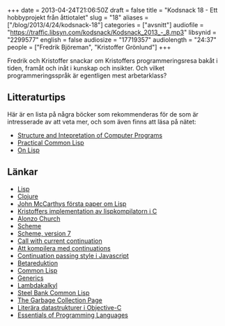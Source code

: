 +++
date = 2013-04-24T21:06:50Z
draft = false
title = "Kodsnack 18 - Ett hobbyprojekt från åttiotalet"
slug = "18"
aliases = ["/blog/2013/4/24/kodsnack-18"]
categories = ["avsnitt"]
audiofile = "https://traffic.libsyn.com/kodsnack/Kodsnack_2013_-_8.mp3"
libsynid = "2299577"
english = false
audiosize = "17719357"
audiolength = "24:37"
people = ["Fredrik Björeman", "Kristoffer Grönlund"]
+++

Fredrik och Kristoffer snackar om Kristoffers programmeringsresa bakåt i tiden, framåt och inåt i kunskap och insikter. Och vilket programmeringsspråk är egentligen mest arbetarklass?

## Litteraturtips

Här är en lista på några böcker som rekommenderas för de som är intresserade av att veta mer, och som även finns att läsa på nätet:

- [Structure and Intepretation of Computer Programs](http://mitpress.mit.edu/sicp/)
- [Practical Common Lisp](http://www.gigamonkeys.com/book/)
- [On Lisp](http://www.paulgraham.com/onlisp.html)

## Länkar

- [Lisp](https://en.wikipedia.org/wiki/Lisp_programming_language)
- [Clojure](https://en.wikipedia.org/wiki/Clojure)
- [John McCarthys första paper om Lisp](http://www-formal.stanford.edu/jmc/recursive.html)
- [Kristoffers implementation av lispkompilatorn i C](https://github.com/krig/LISP)
- [Alonzo Church](https://en.wikipedia.org/wiki/Alonzo_Church)
- [Scheme](http://schemers.org/)
- [Scheme, version 7](http://www.scheme-reports.org/)
- [Call with current continuation](https://en.wikipedia.org/wiki/Call-with-current-continuation)
- [Att kompilera med continuations](http://matt.might.net/articles/cps-conversion/)
- [Continuation passing style i Javascript](http://matt.might.net/articles/by-example-continuation-passing-style/)
- [Betareduktion](https://en.wikipedia.org/wiki/Beta_reduction#Reduction)
- [Common Lisp](https://en.wikipedia.org/wiki/Common_lisp)
- [Generics](https://en.wikipedia.org/wiki/Generic_programming)
- [Lambdakalkyl](http://sv.wikipedia.org/wiki/Lambdakalkyl)
- [Steel Bank Common Lisp](http://www.sbcl.org)
- [The Garbage Collection Page](http://www.cs.kent.ac.uk/people/staff/rej/gc.html)
- [Literära datastrukturer i Objective-C](http://clang.llvm.org/docs/ObjectiveCLiterals.html)
- [Essentials of Programming Languages](http://www.cs.indiana.edu/eopl/)
